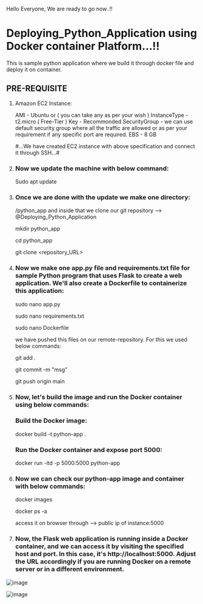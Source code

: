 Hello Everyone,
We are ready to go now..!!

# Deploying_Python_Application using Docker container Platform...!!
This is sample python application where we build it through docker file and deploy it on container.

## PRE-REQUISITE

1) Amazon EC2 Instance:

   AMI - Ubuntu or ( you can take any as per your wish )
   InstanceType - t2.micro ( Free-Tier )
   Key - Recommonded
   SecurityGroup - we can use default security group where all the traffic are allowed or as per your requirement if any specific port 
                   are required.
   EBS - 8 GB

   #...We have created EC2 instance with above specification and connect it through SSH...#

2) ### Now we update the machine with below command:
   Sudo apt update
   
4) ### Once we are done with the update we make one directory:
   /python_app and inside that we clone our git repository --> @Deploying_Python_Application

   mkdir python_app
   
   cd python_app
   
   git clone <repository_URL>

5) ### Now we make one app.py file and requirements.txt file for sample Python program that uses Flask to create a web application. We'll also create a Dockerfile to containerize this application:

   sudo nano app.py 
   
   sudo nano requirements.txt
   
   sudo nano Dockerfile

   we have pushed this files on our remote-repository. For this we used below commands:

   git add .

   git commit -m "msg"

   git push origin main
   
7) ### Now, let's build the image and run the Docker container using below commands:

   ### Build the Docker image:

      docker build -t python-app .

   ### Run the Docker container and expose port 5000:
   
      docker run -itd -p 5000:5000 python-app
      
8) ### Now we can check our python-app image and container with below commands:

   docker images

   docker ps -a

   access it on browser through --> public ip of instance:5000

9) ### Now, the Flask web application is running inside a Docker container, and we can access it by visiting the specified host and port. In this case, it's http://localhost:5000. Adjust the URL accordingly if you are running Docker on a remote server or in a different environment.
      

![image](https://github.com/Kunal-Pere/Deploying_Python_Application-/assets/157100045/082cc90a-8e1b-4db8-880f-0b5acee27d4f)


![image](https://github.com/Kunal-Pere/Deploying_Python_Application-/assets/157100045/6bf92062-b91f-4c8e-9d80-7176d29da6fa)

